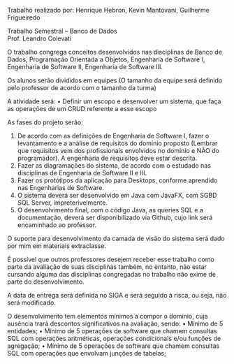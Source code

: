 Trabalho realizado por: Henrique Hebron, Kevin Mantovani, Guilherme Frigueiredo


Trabalho Semestral – Banco de Dados   
Prof. Leandro Colevati


O trabalho congrega conceitos desenvolvidos nas disciplinas de Banco de Dados, Programação
Orientada a Objetos, Engenharia de Software I, Engenharia de Software II, Engenharia de
Software III.

Os alunos serão divididos em equipes (O tamanho da equipe será definido pelo professor de
acordo com o tamanho da turma)

A atividade será:
• Definir um escopo e desenvolver um sistema, que faça as operações de um CRUD
referente a esse escopo

As fases do projeto serão:

1. De acordo com as definições de Engenharia de Software I, fazer o levantamento e a
análise de requisitos do domínio proposto (Lembrar que requisitos vem dos
profissionais envolvidos no domínio e NÃO do programador). A engenharia de requisitos
deve estar descrita.
2. Fazer as diagramações do sistema, de acordo com o estudado nas disciplinas de
Engenharia de Software II e III.
3. Fazer os protótipos da aplicação para Desktops, conforme aprendido nas Engenharias
de Software.
4. O sistema deverá ser desenvolvido em Java com JavaFX, com SGBD SQL Server,
impreterivelmente.
5. O desenvolvimento final, com o código Java, as queries SQL e a documentação, deverá
ser disponibilizado via Github, cujo link será encaminhado ao professor.

O suporte para desenvolvimento da camada de visão do sistema será dado por mim em
materiais extraclasse.

É possível que outros professores desejem receber esse trabalho como parte da avaliação de
suas disciplinas também, no entanto, não estar cursando alguma das disciplinas congregadas no
trabalho não exime de parte do desenvolvimento.

A data de entrega será definida no SIGA e será seguido à risca, ou seja, não será modificado.

O desenvolvimento tem elementos mínimos a compor o domínio, cuja ausência trará descontos
significativos na avaliação, sendo:
• Mínimo de 5 entidades;
• Mínimo de 5 operações de software que chamem consultas SQL com operações
aritméticas, operações condicionais e/ou funções de agregação;
• Mínimo de 5 operações de software que chamem consultas SQL com operações que
envolvam junções de tabelas;
